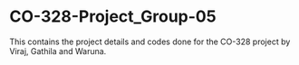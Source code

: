 # CO-328-Project_Group-05
This contains the project details and codes done for the CO-328 project by Viraj, Gathila and Waruna.
